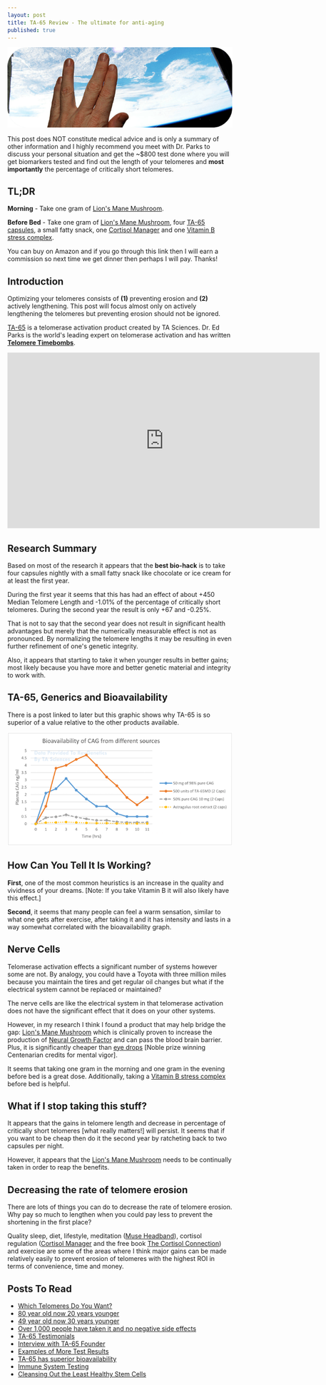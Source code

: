 ```yaml
---
layout: post
title: TA-65 Review - The ultimate for anti-aging
published: true
---
```


<center><img src="/images/vulcan-salute.png"></center>
<p>This post does NOT constitute medical advice and is only a summary of other information and I highly recommend you meet with Dr. Parks to discuss your personal situation and get the ~$800 test done where you will get biomarkers tested and find out the length of your telomeres and <b>most importantly</b> the percentage of critically short telomeres.
<h2>TL;DR</h2>
<p><b>Morning</b> - Take one gram of <a href="http://www.runtogold.com/lionsmanemushroom">Lion's Mane Mushroom</a>.
<p><b>Before Bed</b> - Take one gram of <a href="http://www.runtogold.com/lionsmanemushroom">Lion's Mane Mushroom</a>, four <a href="http://www.runtogold.com/ta65">TA-65 capsules</a>, a small fatty snack, one <a href="http://www.runtogold.com/cortisolmanager">Cortisol Manager</a> and one <a href="http://www.runtogold.com/vitaminb">Vitamin B stress complex</a>.
<p>You can buy on Amazon and if you go through this link then I will earn a commission so next time we get dinner then perhaps I will pay. Thanks!
<h2>Introduction</h2>
<p>Optimizing your telomeres consists of <b>(1)</b> preventing erosion and <b>(2)</b> actively lengthening. This post will focus almost only on actively lengthening the telomeres but preventing erosion should not be ignored.
<p><a href="http://www.runtogold.com/ta65">TA-65</a> is a telomerase activation product created by TA Sciences. Dr. Ed Parks is the world's leading expert on telomerase activation and has written <b><a href="http://www.runtogold.com/telomeretimebombs">Telomere Timebombs</a></b>.
<center><iframe width="700" height="394" src="https://www.youtube.com/embed/4IasoJuTxnc" frameborder="0" allowfullscreen></iframe></center>
<h2>Research Summary</h2>
<p>Based on most of the research it appears that the <b>best bio-hack</b> is to take four capsules nightly with a small fatty snack like chocolate or ice cream for at least the first year.
<p>During the first year it seems that this has had an effect of about +450 Median Telomere Length and -1.01% of the percentage of critically short telomeres. During the second year the result is only +67 and -0.25%.
<p>That is not to say that the second year does not result in significant health advantages but merely that the numerically measurable effect is not as pronounced. By normalizing the telomere lengths it may be resulting in even further refinement of one's genetic integrity.
<p>Also, it appears that starting to take it when younger results in better gains; most likely because you have more and better genetic material and integrity to work with.
<h2>TA-65, Generics and Bioavailability</h2>
<p>There is a post linked to later but this graphic shows why TA-65 is so superior of a value relative to the other products available.
<center><img src="/images/ta-65-bioavailability.png"></center>
<h2>How Can You Tell It Is Working?</h2>
<p><b>First</b>, one of the most common heuristics is an increase in the quality and vividness of your dreams. [Note: If you take Vitamin B it will also likely have this effect.]
<p><b>Second</b>, it seems that many people can feel a warm sensation, similar to what one gets after exercise, after taking it and it has intensity and lasts in a way somewhat correlated with the bioavailability graph.
<h2>Nerve Cells</h2>
<p>Telomerase activation effects a significant number of systems however some are not. By analogy, you could have a Toyota with three million miles because you maintain the tires and get regular oil changes but what if the electrical system cannot be replaced or maintained?
<p>The nerve cells are like the electrical system in that telomerase activation does not have the significant effect that it does on your other systems.
<p>However, in my research I think I found a product that may help bridge the gap: <a href="http://www.runtogold.com/lionsmanemushroom">Lion's Mane Mushroom</a> which is clinically proven to increase the production of <a href="https://en.wikipedia.org/wiki/Nerve_growth_factor">Neural Growth Factor</a> and can pass the blood brain barrier. Plus, it is significantly cheaper than <a href="http://www.independent.co.uk/news/science/is-this-the-secret-of-eternal-life-1674005.html">eye drops</a> [Noble prize winning Centenarian credits for mental vigor].
<p>It seems that taking one gram in the morning and one gram in the evening before bed is a great dose. Additionally, taking a <a href="http://www.runtogold.com/vitaminb">Vitamin B stress complex</a> before bed is helpful.
<h2>What if I stop taking this stuff?</h2>
<p>It appears that the gains in telomere length and decrease in percentage of critically short telomeres [what really matters!] will persist. It seems that if you want to be cheap then do it the second year by ratcheting back to two capsules per night.
<p>However, it appears that the <a href="http://www.runtogold.com/lionsmanemushroom">Lion's Mane Mushroom</a> needs to be continually taken in order to reap the benefits.
<h2>Decreasing the rate of telomere erosion</h2>
<p>There are lots of things you can do to decrease the rate of telomere erosion. Why pay so much to lengthen when you could pay less to prevent the shortening in the first place?
<p>Quality sleep, diet, lifestyle, meditation (<a href="http://www.runtogold.com/museheadband">Muse Headband</a>), cortisol regulation (<a href="http://www.runtogold.com/cortisolmanager">Cortisol Manager</a> and the free book <a href="http://cortisolconnection.com/">The Cortisol Connection</a>) and exercise are some of the areas where I think major gains can be made relatively easily to prevent erosion of telomeres with the highest ROI in terms of convenience, time and money.
<h2>Posts To Read</h2>
<ul><li><a href="http://www.rechargebiomedical.com/which-76-yo-telomeres-would-you-rather-have/">Which Telomeres Do You Want?</a></li>
<li><a href="http://www.rechargebiomedical.com/my-80yo-patient-now-measures-20-years-younger-after-just-three-years-of-ta/">80 year old now 20 years younger</a></li>
<li><a href="http://www.rechargebiomedical.com/will-49-yo-mark-now-have-the-life-expectancy-of-a-19-yo-mark/">49 year old now 30 years younger</a></li>
<li><a href="http://www.drbartnof.com/ta-65-telomere-supplement.html">Over 1,000 people have taken it and no negative side effects</a></li>
<li><a href="http://www.tasciences.com/ta-65/testimonials/">TA-65 Testimonials</a></li>
<li><a href="http://www.agemarker.com/2011/08/exclusive-interview-with-ta-sciences-founder-noel-patton-part-1/">Interview with TA-65 Founder</a></li>
<li><a href="http://www.rechargebiomedical.com/what-is-a-year-in-your-telomeres-part-3-of-3/">Examples of More Test Results</a></li>
<li><a href="http://www.revgenetics.com/ta-65/ta65-data-shows-it-is-dramatically-better">TA-65 has superior bioavailability</a></li>
<li><a href="http://www.rechargebiomedical.com/are-your-naive-t-cells-more-like-martin-riggs-or-roger-murtaugh/">Immune System Testing</a></li>
<li><a href="http://www.rechargebiomedical.com/70-years-since-hiroshima-atomic-bomb-detonated-is-radiation-good-or-bad/">Cleansing Out the Least Healthy Stem Cells</a></li>
</ul>